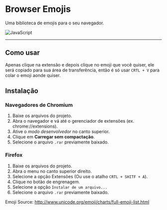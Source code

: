 # Browser Emojis
Uma biblioteca de emojis para o seu navegador.

![JavaScript](https://www.shields.io/badge/JavaScript-F7DF1E?logo=javascript&style=for-the-badge)

---

## Como usar
Apenas clique na extensão e depois clique no emoji que você quiser, ele será copiado para sua área de transferência, então é só usar `CRTL + V` para colar o emoji aonde quiser.

## Instalação
### Navegadores de Chromium
1. Baixe os arquivos do projeto.
2. Abra o navegador e vá até o gerenciador de extensões (ex. chrome://extensions).
3. Ative o *modo desenvolvedor* no canto superior.
4. Clique em **Carregar sem compactação**.
5. Selecione o arquivo `.rar` previamente baixado.



### Firefox
1. Baixe os arquivos do projeto.
2. Abra o menu no canto superior direito.
3. Selecione a opção Extensões (Ou use o atalho `CRTL + SHITF + A`).
4. Clique no botão de engrenagem.
5. Selecione a opção `Instalar de um arquivo...`
6. Selecione o arquivo `.rar` previamente baixado.


Emoji Source: http://www.unicode.org/emoji/charts/full-emoji-list.html
